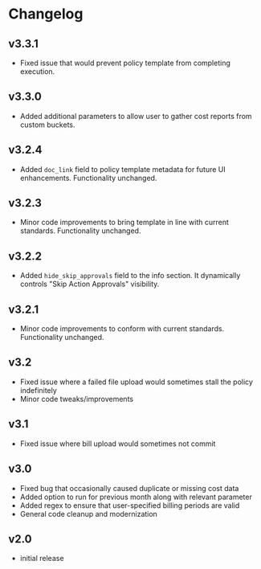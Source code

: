 # Changelog

## v3.3.1

- Fixed issue that would prevent policy template from completing execution.

## v3.3.0

- Added additional parameters to allow user to gather cost reports from custom buckets.

## v3.2.4

- Added `doc_link` field to policy template metadata for future UI enhancements. Functionality unchanged.

## v3.2.3

- Minor code improvements to bring template in line with current standards. Functionality unchanged.

## v3.2.2

- Added `hide_skip_approvals` field to the info section. It dynamically controls "Skip Action Approvals" visibility.

## v3.2.1

- Minor code improvements to conform with current standards. Functionality unchanged.

## v3.2

- Fixed issue where a failed file upload would sometimes stall the policy indefinitely
- Minor code tweaks/improvements

## v3.1

- Fixed issue where bill upload would sometimes not commit

## v3.0

- Fixed bug that occasionally caused duplicate or missing cost data
- Added option to run for previous month along with relevant parameter
- Added regex to ensure that user-specified billing periods are valid
- General code cleanup and modernization

## v2.0

- initial release
